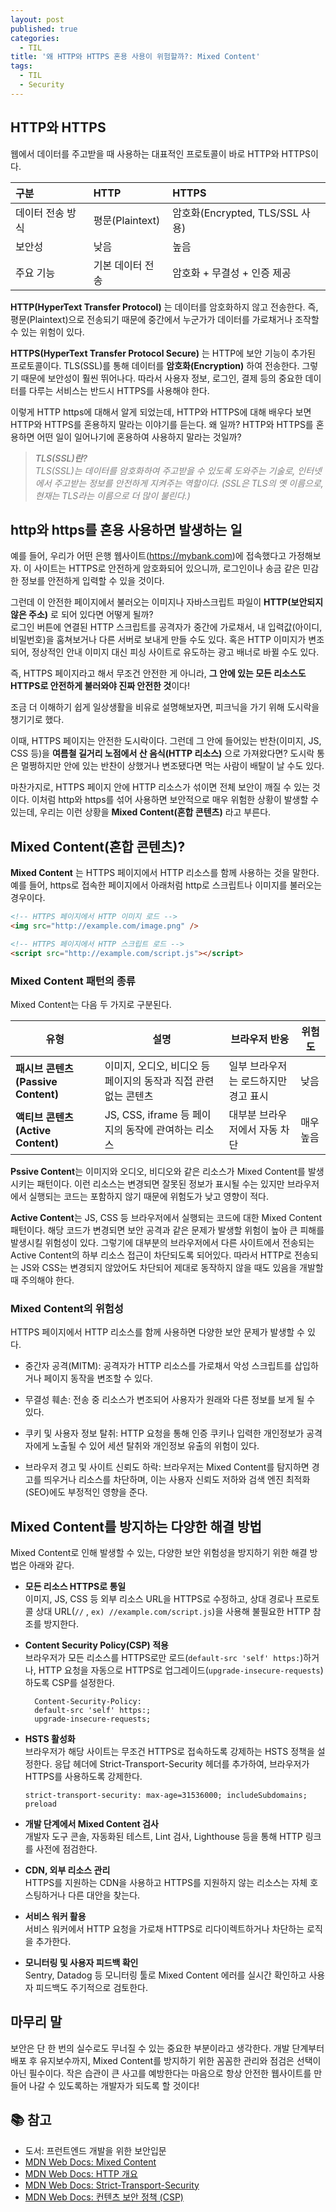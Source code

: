 ```yaml
---
layout: post
published: true
categories:
  - TIL
title: '왜 HTTP와 HTTPS 혼용 사용이 위험할까?: Mixed Content'
tags:
  - TIL
  - Security
---
```


## HTTP와 HTTPS

웹에서 데이터를 주고받을 때 사용하는 대표적인 프로토콜이 바로 HTTP와 HTTPS이다.

| 구분             | HTTP             | HTTPS                           |
| :--------------- | :--------------- | :------------------------------ |
| 데이터 전송 방식 | 평문(Plaintext)  | 암호화(Encrypted, TLS/SSL 사용) |
| 보안성           | 낮음             | 높음                            |
| 주요 기능        | 기본 데이터 전송 | 암호화 + 무결성 + 인증 제공     |

**HTTP(HyperText Transfer Protocol)** 는 데이터를 암호화하지 않고 전송한다. 즉, 평문(Plaintext)으로 전송되기 때문에 중간에서 누군가가 데이터를 가로채거나 조작할 수 있는 위험이 있다.

**HTTPS(HyperText Transfer Protocol Secure)** 는 HTTP에 보안 기능이 추가된 프로토콜이다. TLS(SSL)를 통해 데이터를 **암호화(Encryption)** 하여 전송한다. 그렇기 때문에 보안성이 훨씬 뛰어나다. 따라서 사용자 정보, 로그인, 결제 등의 중요한 데이터를 다루는 서비스는 반드시 HTTPS를 사용해야 한다.

이렇게 HTTP https에 대해서 알게 되었는데, HTTP와 HTTPS에 대해 배우다 보면 HTTP와 HTTPS를 혼용하지 말라는 이야기를 듣는다. 왜 일까? HTTP와 HTTPS를 혼용하면 어떤 일이 일어나기에 혼용하여 사용하지 말라는 것일까?

> <i style="color:gray; font-weight:600;">TLS(SSL)란?</i>  
> <i style="color:gray;">TLS(SSL)는 데이터를 암호화하여 주고받을 수 있도록 도와주는 기술로, 인터넷에서 주고받는 정보를 안전하게 지켜주는 역할이다. (SSL은 TLS의 옛 이름으로, 현재는 TLS라는 이름으로 더 많이 불린다.)</i>

## http와 https를 혼용 사용하면 발생하는 일

예를 들어, 우리가 어떤 은행 웹사이트(https://mybank.com)에 접속했다고 가정해보자. 이 사이트는 HTTPS로 안전하게 암호화되어 있으니까, 로그인이나 송금 같은 민감한 정보를 안전하게 입력할 수 있을 것이다.

그런데 이 안전한 페이지에서 불러오는 이미지나 자바스크립트 파일이 **HTTP(보안되지 않은 주소)** 로 되어 있다면 어떻게 될까?  
로그인 버튼에 연결된 HTTP 스크립트를 공격자가 중간에 가로채서, 내 입력값(아이디, 비밀번호)을 훔쳐보거나 다른 서버로 보내게 만들 수도 있다.
혹은 HTTP 이미지가 변조되어, 정상적인 안내 이미지 대신 피싱 사이트로 유도하는 광고 배너로 바뀔 수도 있다.

즉, HTTPS 페이지라고 해서 무조건 안전한 게 아니라, **그 안에 있는 모든 리소스도 HTTPS로 안전하게 불러와야 진짜 안전한 것**이다!

조금 더 이해하기 쉽게 일상생활을 비유로 설명해보자면, 피크닉을 가기 위해 도시락을 챙기기로 했다.

이때, HTTPS 페이지는 안전한 도시락이다. 그런데 그 안에 들어있는 반찬(이미지, JS, CSS 등)을 **여름철 길거리 노점에서 산 음식(HTTP 리소스)** 으로 가져왔다면? 도시락 통은 멀쩡하지만 안에 있는 반찬이 상했거나 변조됐다면 먹는 사람이 배탈이 날 수도 있다.

마찬가지로, HTTPS 페이지 안에 HTTP 리소스가 섞이면 전체 보안이 깨질 수 있는 것이다. 이처럼 http와 https를 섞어 사용하면 보안적으로 매우 위험한 상황이 발생할 수 있는데, 우리는 이런 상황을 **Mixed Content(혼합 콘텐츠)** 라고 부른다.

## Mixed Content(혼합 콘텐츠)?

**Mixed Content** 는 HTTPS 페이지에서 HTTP 리소스를 함께 사용하는 것을 말한다. 예를 들어, https로 접속한 페이지에서 아래처럼 http로 스크립트나 이미지를 불러오는 경우이다.

```html
<!-- HTTPS 페이지에서 HTTP 이미지 로드 -->
<img src="http://example.com/image.png" />

<!-- HTTPS 페이지에서 HTTP 스크립트 로드 -->
<script src="http://example.com/script.js"></script>
```

### Mixed Content 패턴의 종류

Mixed Content는 다음 두 가지로 구분된다.

| 유형                               | 설명                                                            | 브라우저 반응                        | 위험도    |
| ---------------------------------- | --------------------------------------------------------------- | ------------------------------------ | --------- |
| **패시브 콘텐츠(Passive Content)** | 이미지, 오디오, 비디오 등 페이지의 동작과 직접 관련 없는 콘텐츠 | 일부 브라우저는 로드하지만 경고 표시 | 낮음      |
| **액티브 콘텐츠(Active Content)**  | JS, CSS, iframe 등 페이지의 동작에 관여하는 리소스              | 대부분 브라우저에서 자동 차단        | 매우 높음 |

**Pssive Content**는 이미지와 오디오, 비디오와 같은 리소스가 Mixed Content를 발생시키는 패턴이다. 이런 리소스는 변경되면 잘못된 정보가 표시될 수는 있지만 브라우저에서 실행되는 코드는 포함하지 않기 때문에 위험도가 낮고 영향이 적다.

**Active Content**는 JS, CSS 등 브라우저에서 실행되는 코드에 대한 Mixed Content 패턴이다. 해당 코드가 변경되면 보안 공격과 같은 문제가 발생할 위험이 높아 큰 피해를 발생시킬 위험성이 있다. 그렇기에 대부분의 브라우저에서 다른 사이트에서 전송되는 Active Content의 하부 리소스 접근이 차단되도록 되어있다. 따라서 HTTP로 전송되는 JS와 CSS는 변경되지 않았어도 차단되어 제대로 동작하지 않을 때도 있음을 개발할 때 주의해야 한다.

### Mixed Content의 위험성

HTTPS 페이지에서 HTTP 리소스를 함께 사용하면 다양한 보안 문제가 발생할 수 있다.

- 중간자 공격(MITM): 공격자가 HTTP 리소스를 가로채서 악성 스크립트를 삽입하거나 페이지 동작을 변조할 수 있다.

- 무결성 훼손: 전송 중 리소스가 변조되어 사용자가 원래와 다른 정보를 보게 될 수 있다.

- 쿠키 및 사용자 정보 탈취: HTTP 요청을 통해 인증 쿠키나 입력한 개인정보가 공격자에게 노출될 수 있어 세션 탈취와 개인정보 유출의 위험이 있다.

- 브라우저 경고 및 사이트 신뢰도 하락: 브라우저는 Mixed Content를 탐지하면 경고를 띄우거나 리소스를 차단하며, 이는 사용자 신뢰도 저하와 검색 엔진 최적화(SEO)에도 부정적인 영향을 준다.

## Mixed Content를 방지하는 다양한 해결 방법

Mixed Content로 인해 발생할 수 있는, 다양한 보안 위험성을 방지하기 위한 해결 방법은 아래와 같다.

- **모든 리소스 HTTPS로 통일**  
  이미지, JS, CSS 등 외부 리소스 URL을 HTTPS로 수정하고, 상대 경로나 프로토콜 상대 URL(`//` , `ex) //example.com/script.js`)을 사용해 불필요한 HTTP 참조를 방지한다.

- **Content Security Policy(CSP) 적용**  
  브라우저가 모든 리소스를 HTTPS로만 로드(`default-src 'self' https:`)하거나, HTTP 요청을 자동으로 HTTPS로 업그레이드(`upgrade-insecure-requests`)하도록 CSP를 설정한다.

  ```http
    Content-Security-Policy:
    default-src 'self' https:;
    upgrade-insecure-requests;
  ```

- **HSTS 활성화**  
  브라우저가 해당 사이트는 무조건 HTTPS로 접속하도록 강제하는 HSTS 정책을 설정한다. 응답 헤더에 Strict-Transport-Security 헤더를 추가하여, 브라우저가 HTTPS를 사용하도록 강제한다.

  ```http
  strict-transport-security: max-age=31536000; includeSubdomains; preload
  ```

- **개발 단계에서 Mixed Content 검사**  
  개발자 도구 콘솔, 자동화된 테스트, Lint 검사, Lighthouse 등을 통해 HTTP 링크를 사전에 점검한다.

- **CDN, 외부 리소스 관리**  
  HTTPS를 지원하는 CDN을 사용하고 HTTPS를 지원하지 않는 리소스는 자체 호스팅하거나 다른 대안을 찾는다.

- **서비스 워커 활용**  
  서비스 워커에서 HTTP 요청을 가로채 HTTPS로 리다이렉트하거나 차단하는 로직을 추가한다.

- **모니터링 및 사용자 피드백 확인**  
  Sentry, Datadog 등 모니터링 툴로 Mixed Content 에러를 실시간 확인하고 사용자 피드백도 주기적으로 검토한다.

## 마무리 말

보안은 단 한 번의 실수로도 무너질 수 있는 중요한 부분이라고 생각한다. 개발 단계부터 배포 후 유지보수까지, Mixed Content를 방지하기 위한 꼼꼼한 관리와 점검은 선택이 아닌 필수이다. 작은 습관이 큰 사고를 예방한다는 마음으로 항상 안전한 웹사이트를 만들어 나갈 수 있도록하는 개발자가 되도록 할 것이다!

## 📚 참고

- 도서: 프런트엔드 개발을 위한 보안입문
- [MDN Web Docs: Mixed Content](https://developer.mozilla.org/ko/docs/Web/Security/Mixed_content)
- [MDN Web Docs: HTTP 개요](https://developer.mozilla.org/ko/docs/Web/HTTP/Guides/Overview)
- [MDN Web Docs: Strict-Transport-Security](https://developer.mozilla.org/ko/docs/Web/HTTP/Reference/Headers/Strict-Transport-Security)
- [MDN Web Docs: 컨텐츠 보안 정책 (CSP)](https://developer.mozilla.org/ko/docs/Web/HTTP/Guides/CSP)
